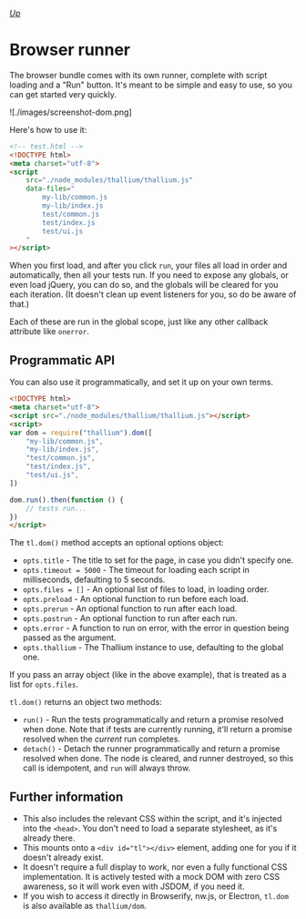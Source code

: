 *[Up](./README.md)*

# Browser runner

The browser bundle comes with its own runner, complete with script loading and a "Run" button. It's meant to be simple and easy to use, so you can get started very quickly.

![./images/screenshot-dom.png]

Here's how to use it:

```html
<!-- test.html -->
<!DOCTYPE html>
<meta charset="utf-8">
<script
    src="./node_modules/thallium/thallium.js"
    data-files="
        my-lib/common.js
        my-lib/index.js
        test/common.js
        test/index.js
        test/ui.js
    "
></script>
```

When you first load, and after you click `run`, your files all load in order and automatically, then all your tests run. If you need to expose any globals, or even load jQuery, you can do so, and the globals will be cleared for you each iteration. (It doesn't clean up event listeners for you, so do be aware of that.)

Each of these are run in the global scope, just like any other callback attribute like `onerror`.

## Programmatic API

You can also use it programmatically, and set it up on your own terms.

```html
<!DOCTYPE html>
<meta charset="utf-8">
<script src="./node_modules/thallium/thallium.js"></script>
<script>
var dom = require("thallium").dom([
    "my-lib/common.js",
    "my-lib/index.js",
    "test/common.js",
    "test/index.js",
    "test/ui.js",
])

dom.run().then(function () {
    // tests run...
})
</script>
```

The `tl.dom()` method accepts an optional options object:

- `opts.title` - The title to set for the page, in case you didn't specify one.
- `opts.timeout = 5000` - The timeout for loading each script in milliseconds, defaulting to 5 seconds.
- `opts.files = []` - An optional list of files to load, in loading order.
- `opts.preload` - An optional function to run before each load.
- `opts.prerun` - An optional function to run after each load.
- `opts.postrun` - An optional function to run after each run.
- `opts.error` - A function to run on error, with the error in question being passed as the argument.
- `opts.thallium` - The Thallium instance to use, defaulting to the global one.

If you pass an array object (like in the above example), that is treated as a list for `opts.files`.

`tl.dom()` returns an object two methods:

- `run()` - Run the tests programmatically and return a promise resolved when done. Note that if tests are currently running, it'll return a promise resolved when the *current* run completes.
- `detach()` - Detach the runner programmatically and return a promise resolved when done. The node is cleared, and runner destroyed, so this call is idempotent, and `run` will always throw.

## Further information

- This also includes the relevant CSS within the script, and it's injected into the `<head>`. You don't need to load a separate stylesheet, as it's already there.
- This mounts onto a `<div id="tl"></div>` element, adding one for you if it doesn't already exist.
- It doesn't require a full display to work, nor even a fully functional CSS implementation. It is actively tested with a mock DOM with zero CSS awareness, so it will work even with JSDOM, if you need it.
- If you wish to access it directly in Browserify, nw.js, or Electron, `tl.dom` is also available as `thallium/dom`.

